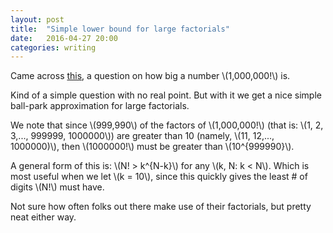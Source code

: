 ```yaml
---
layout: post
title:  "Simple lower bound for large factorials"
date:   2016-04-27 20:00 
categories: writing 
---
```


Came across [this](https://www.reddit.com/r/learnmath/comments/4h6est/does_anyone_know_what_1000000_is/), 
a question on how big a number \\(1,000,000!\\) is.

Kind of a simple question with no real point. But with it we get a nice simple ball-park 
approximation for large factorials. 

We note that since \\(999,990\\) of the factors of \\(1,000,000!\\) (that is: \\(1, 2, 3,..., 999999, 1000000\\)) are greater than 10 (namely, \\(11, 12,..., 1000000)\\), then \\(1000000!\\) must be greater than \\(10^{999990}\\). 

A general form of this is: \\(N! > k^{N-k}\\) for any \\(k, N: k < N\\). Which is most useful when we let \\(k = 10\\), since this quickly gives the least # of digits \\(N!\\) must have.  

Not sure how often folks out there make use of their factorials, but pretty neat either way.

